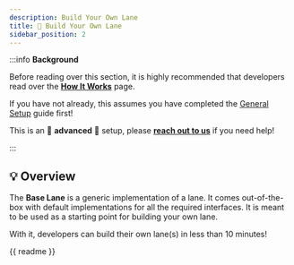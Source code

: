 ```yaml
---
description: Build Your Own Lane
title: 🎨 Build Your Own Lane
sidebar_position: 2
---
```


:::info **Background**

Before reading over this section, it is highly recommended that developers read over the [**How It Works**](/docs/chains/2-how-it-works.md) page.

If you have not already, this assumes you have completed the [General Setup](/docs/chains/0-integrate-the-sdk.md) guide first!

This is an 🚨 **advanced** 🚨 setup, please [**reach out to us**](https://skip.money/contact) if you need help!

:::

## 💡 Overview

The **Base Lane** is a generic implementation of a lane. It comes out-of-the-box with default implementations for all the required interfaces. It is meant to be used as a starting point for building your own lane.

With it, developers can build their own lane(s) in less than 10 minutes!

{{ readme }}

